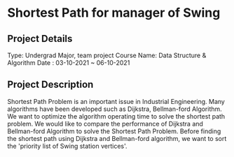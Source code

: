 # Shortest Path for manager of Swing
## Project Details
Type: Undergrad Major, team project
Course Name: Data Structure & Algorithm
Date : 03-10-2021 ~ 06-10-2021
## Project Description
Shortest Path Problem is an important issue in Industrial Engineering. Many algorithms have been developed such as Dijkstra, Bellman-ford Algorithm. We want to optimize the algorithm operating time to solve the shortest path problem. 
We would like to compare the performance of Dijkstra and Bellman-ford Algorithm to solve the Shortest Path Problem. Before finding the shortest path using Dijkstra and Bellman-ford algorithm, we want to sort the 'priority list of Swing station vertices'.

